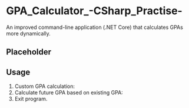 # GPA_Calculator_-CSharp_Practise-
An improved command-line application (.NET Core) that calculates GPAs more dynamically.

Placeholder
-

Usage
-
1) Custom GPA calculation:
2) Calculate future GPA based on existing GPA:
3) Exit program.
